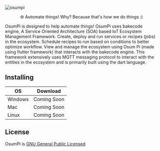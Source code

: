 ![osumpi](https://github.com/osumpi/osumpi/blob/f0b45d21c736140a92ed617698d46e574379097e/.github/banner.png)

<p align="center">
  ⚙ Automate things! Why? Because that's how we do things :)
</p>

OsumPi is designed to help automate things! OsumPi uses bakecode engine, A Service Oriented Architecture (SOA) based IoT Ecosystem Management Framework. Create, deploy and run services or recipes (jobs) in the ecosystem. Schedule recipes to run based on conditions to better optimize workflow. View and manage the ecosystem using Osum Pi (made using flutter framework) that interacts with the bakecode engine. This framework extensively uses MQTT messaging protocol to interact with the entities in the ecosystem and is primarily built using the dart language.

## Installing

| OS        | Download          |
| --------- |:-----------------:|
| Windows   | Coming Soon       |
| Mac       | Coming Soon       |
| Linux     | Coming Soon       |

## License

OsumPi is [GNU General Public Licensed](https://github.com/osumpi/osumpi/blob/f0b45d21c736140a92ed617698d46e574379097e/LICENSE)
